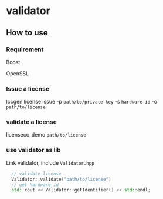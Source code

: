 # validator

## How to use
### Requirement
Boost

OpenSSL

### Issue a license
lccgen license issue -p `path/to/private-key` -s `hardware-id` -o `path/to/license`

### validate a license
licensecc_demo `path/to/license`

### use validator as lib
Link validator, include `Validator.hpp`

```cpp
  // validate license
  Validator::validate("path/to/license")
  // get hardware id
  std::cout << Validator::getIdentifier() << std::endl;
```
